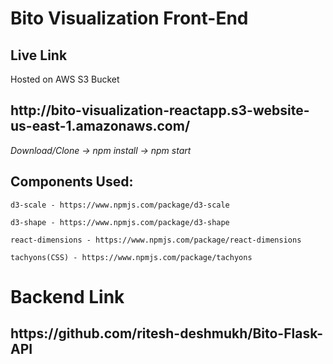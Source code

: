 ﻿<h1><b>Bito Visualization Front-End</b></h1>

<h2>Live Link</h2>
<p>Hosted on AWS S3 Bucket</p>
<h2><b>http://bito-visualization-reactapp.s3-website-us-east-1.amazonaws.com/</b></h2>

<i>Download/Clone -> npm install -> npm start</i>

<h2>Components Used:</h2>

	d3-scale - https://www.npmjs.com/package/d3-scale
	
	d3-shape - https://www.npmjs.com/package/d3-shape

	react-dimensions - https://www.npmjs.com/package/react-dimensions
	
	tachyons(CSS) - https://www.npmjs.com/package/tachyons

	
<h1>Backend Link</h1>

<h2><b>https://github.com/ritesh-deshmukh/Bito-Flask-API</b></h2>